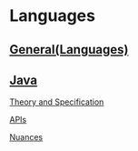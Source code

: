 # Languages

## [General(Languages)]()
## [Java]()

[Theory and Specification](https://github.com/unboagable/engineering-roadmap/blob/master/Computer%20Science%20Review/Notes/Languages/Java/Theory%20and%20Specification/Theory%20and%20Specification.md)

[APIs](https://github.com/unboagable/engineering-roadmap/blob/master/Computer%20Science%20Review/Notes/Languages/Java/APIs/APIs.md)

[Nuances](https://github.com/unboagable/engineering-roadmap/blob/master/Computer%20Science%20Review/Notes/Languages/Java/Nuances/Nuances.md)
